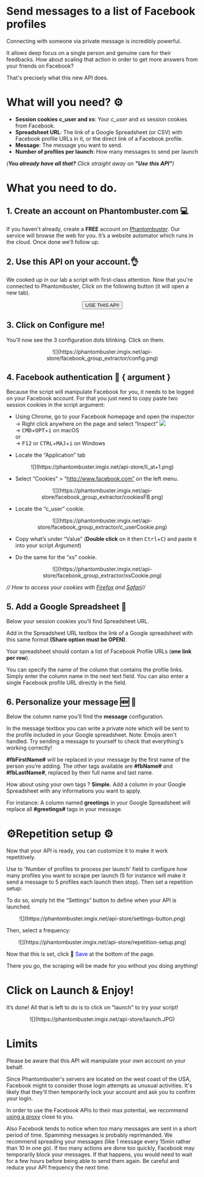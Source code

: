 # Send messages to a list of Facebook profiles

Connecting with someone via private message is incredibly powerful. 

It allows deep focus on a single person and genuine care for their feedbacks. How about scaling that action in order to get more answers from your friends on Facebook?

That's precisely what this new API does.

# What will you need? ⚙️ 

- **Session cookies c\_user and xs**: Your _c\_user_ and _xs_ session cookies from Facebook.
- **Spreadsheet URL**: The link of a Google Spreadsheet (or CSV) with Facebook profile URLs in it, or the direct link of a Facebook profile.
- **Message**: The message you want to send.
- **Number of profiles per launch**: How many messages to send per launch

_(**You already have all that?** Click straight away on **"Use this API"**)_


# What you need to do.
## 1. Create an account on Phantombuster.com 💻
If you haven't already, create a **FREE** account on [Phantombuster](https://phantombuster.com/register). Our service will browse the web for you. It’s a website automator which runs in the cloud. Once done we'll follow up.


## 2. Use this API on your account.👌
We cooked up in our lab a script with first-class attention.
Now that you're connected to Phantombuster, Click on the following button (it will open a new tab).

<center><button type="button" class="btn btn-warning callToAction" onclick="useThisApi()">USE THIS API!</button></center>


## 3. Click on Configure me!
You'll now see the 3 configuration dots blinking. Click on them.

<center>![](https://phantombuster.imgix.net/api-store/facebook_group_extractor/config.png)</center>


## 4. Facebook authentication 🔑 { argument }
Because the script will manipulate Facebook for you, it needs to be logged on your Facebook account. For that you just need to copy paste two session cookies in the script argument:
* Using Chrome, go to your Facebook homepage and open the inspector  
→ Right click anywhere on the page and select “Inspect” ![](https://phantombuster.imgix.net/api-store/Inspect+browser.png)  
→ <kbd>CMD</kbd>+<kbd>OPT</kbd>+<kbd>i</kbd> on macOS  
or  
→ <kbd>F12</kbd> or <kbd>CTRL</kbd>+<kbd>MAJ</kbd>+<kbd>i</kbd> on Windows

* Locate the “Application” tab

<center>![](https://phantombuster.imgix.net/api-store/li_at+1.png)</center>

* Select “Cookies” > “http://www.facebook.com” on the left menu.

<center>![](https://phantombuster.imgix.net/api-store/facebook_group_extractor/cookiesFB.png)</center>

* Locate the “c_user” cookie.

<center>![](https://phantombuster.imgix.net/api-store/facebook_group_extractor/c_userCookie.png)</center/>

* Copy what’s under “Value” (**Double click** on it then <kbd>Ctrl</kbd>+<kbd>C</kbd>) and paste it into your script _Argument_)

* Do the same for the “xs” cookie.

<center>![](https://phantombuster.imgix.net/api-store/facebook_group_extractor/xsCookie.png)</center/>

_// How to access your cookies with <a href="https://developer.mozilla.org/en-US/docs/Tools/Storage_Inspector" target="_blank">Firefox</a> and <a href="https://www.macobserver.com/tmo/article/see_full_cookie_details_in_safari_5.1" target="_blank">Safari</a>//_


## 5. Add a Google Spreadsheet 📑
Below your session cookies you’ll find Spreadsheet URL.

Add in the Spreadsheet URL textbox the link of a Google spreadsheet with this same format **(Share option must be OPEN)**.

Your spreadsheet should contain a list of Facebook Profile URLs (**one link per row**).

You can specify the name of the column that contains the profile links. Simply enter the column name in the next text field.
You can also enter a single Facebook profile URL directly in the field.

## 6. Personalize your message 🆕 💬
Below the column name you'll find the **message** configuration.

In the message textbox you can write a private note which will be sent to the profile included in your Google spreadsheet.
Note: Emojis aren't handled.
Try sending a message to yourself to check that everything's working correctly!

**\#fbFirstName\#** will be replaced in your message by the first name of the person you’re adding.
The other tags available are **\#fbName\#** and **\#fbLastName\#**, replaced by their full name and last name.

How about using your own tags ? <b>Simple.</b>
Add a column in your Google Spreadsheet with any informations you want to apply.

For instance:
A column named **greetings** in your Google Spreadsheet will replace all **\#greetings\#** tags in your message.


# ⚙️️Repetition setup ⚙️

Now that your API is ready, you can customize it to make it work repetitively.

Use to 'Number of profiles to process per launch' field to configure how many profiles you want to scrape per launch (5 for instance will make it send a message to 5 profiles each launch then stop). Then set a repetition setup:

To do so, simply hit the “Settings” button to define when your API is launched.

<center>![](https://phantombuster.imgix.net/api-store/settings-button.png)</center>

Then, select a frequency:

<center>![](https://phantombuster.imgix.net/api-store/repetition-setup.png)</center>

Now that this is set, click 💾 <span style="color:blue">Save</span> at the bottom of the page.

There you go, the scraping will be made for you without you doing anything!


# Click on Launch & Enjoy!
It’s done! All that is left to do is to click on "launch" to try your script!

<center>![](https://phantombuster.imgix.net/api-store/launch.JPG)</center>


# Limits

Please be aware that this API will manipulate your own account on your behalf.

Since Phantombuster's servers are located on the west coast of the USA, Facebook might to consider those login attempts as unusual activities. It's likely that they'll then temporarily lock your account and ask you to confirm your login.

In order to use the Facebook APIs to their max potential, we recommend [using a proxy](https://intercom.help/phantombuster/help-home/setting-up-a-proxy-with-phantombuster) close to you.

Also Facebook tends to notice when too many messages are sent in a short period of time. Spamming messages is probably reprimanded. We recommend spreading your messages (like 1 message every 15min rather than 10 in one go).
If too many actions are done too quickly, Facebook may temporarily block your messages. If that happens, you would need to wait for a few hours before being able to send them again. Be careful and reduce your API frequency the next time.